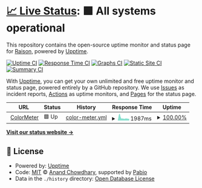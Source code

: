 # [📈 Live Status](https://wongyuxuan.github.io/status.colormeter.hzcaipu.com): <!--live status--> **🟩 All systems operational**

This repository contains the open-source uptime monitor and status page for [Raison](https://wongyuxuan.github.io/status.colormeter.hzcaipu.com), powered by [Upptime](https://github.com/upptime/upptime).

[![Uptime CI](https://github.com/wongyuxuan/status.colormeter.hzcaipu.com/workflows/Uptime%20CI/badge.svg)](https://github.com/wongyuxuan/status.colormeter.hzcaipu.com/actions?query=workflow%3A%22Uptime+CI%22)
[![Response Time CI](https://github.com/wongyuxuan/status.colormeter.hzcaipu.com/workflows/Response%20Time%20CI/badge.svg)](https://github.com/wongyuxuan/status.colormeter.hzcaipu.com/actions?query=workflow%3A%22Response+Time+CI%22)
[![Graphs CI](https://github.com/wongyuxuan/status.colormeter.hzcaipu.com/workflows/Graphs%20CI/badge.svg)](https://github.com/wongyuxuan/status.colormeter.hzcaipu.com/actions?query=workflow%3A%22Graphs+CI%22)
[![Static Site CI](https://github.com/wongyuxuan/status.colormeter.hzcaipu.com/workflows/Static%20Site%20CI/badge.svg)](https://github.com/wongyuxuan/status.colormeter.hzcaipu.com/actions?query=workflow%3A%22Static+Site+CI%22)
[![Summary CI](https://github.com/wongyuxuan/status.colormeter.hzcaipu.com/workflows/Summary%20CI/badge.svg)](https://github.com/wongyuxuan/status.colormeter.hzcaipu.com/actions?query=workflow%3A%22Summary+CI%22)

With [Upptime](https://upptime.js.org), you can get your own unlimited and free uptime monitor and status page, powered entirely by a GitHub repository. We use [Issues](https://github.com/wongyuxuan/status.colormeter.hzcaipu.com/issues) as incident reports, [Actions](https://github.com/wongyuxuan/status.colormeter.hzcaipu.com/actions) as uptime monitors, and [Pages](https://wongyuxuan.github.io/status.colormeter.hzcaipu.com) for the status page.

<!--start: status pages-->
<!-- This summary is generated by Upptime (https://github.com/upptime/upptime) -->
<!-- Do not edit this manually, your changes will be overwritten -->
<!-- prettier-ignore -->
| URL | Status | History | Response Time | Uptime |
| --- | ------ | ------- | ------------- | ------ |
| <img alt="" src="https://icons.duckduckgo.com/ip3/colormeter.hzcaipu.com.ico" height="13"> [ColorMeter](https://colormeter.hzcaipu.com/api/device_type_setting/latest) | 🟩 Up | [color-meter.yml](https://github.com/wongyuxuan/status.colormeter.hzcaipu.com/commits/HEAD/history/color-meter.yml) | <details><summary><img alt="Response time graph" src="./graphs/color-meter/response-time-week.png" height="20"> 1987ms</summary><br><a href="https://wongyuxuan.github.io/status.colormeter.hzcaipu.com/history/color-meter"><img alt="Response time 1480" src="https://img.shields.io/endpoint?url=https%3A%2F%2Fraw.githubusercontent.com%2Fwongyuxuan%2Fstatus.colormeter.hzcaipu.com%2FHEAD%2Fapi%2Fcolor-meter%2Fresponse-time.json"></a><br><a href="https://wongyuxuan.github.io/status.colormeter.hzcaipu.com/history/color-meter"><img alt="24-hour response time 1199" src="https://img.shields.io/endpoint?url=https%3A%2F%2Fraw.githubusercontent.com%2Fwongyuxuan%2Fstatus.colormeter.hzcaipu.com%2FHEAD%2Fapi%2Fcolor-meter%2Fresponse-time-day.json"></a><br><a href="https://wongyuxuan.github.io/status.colormeter.hzcaipu.com/history/color-meter"><img alt="7-day response time 1987" src="https://img.shields.io/endpoint?url=https%3A%2F%2Fraw.githubusercontent.com%2Fwongyuxuan%2Fstatus.colormeter.hzcaipu.com%2FHEAD%2Fapi%2Fcolor-meter%2Fresponse-time-week.json"></a><br><a href="https://wongyuxuan.github.io/status.colormeter.hzcaipu.com/history/color-meter"><img alt="30-day response time 1634" src="https://img.shields.io/endpoint?url=https%3A%2F%2Fraw.githubusercontent.com%2Fwongyuxuan%2Fstatus.colormeter.hzcaipu.com%2FHEAD%2Fapi%2Fcolor-meter%2Fresponse-time-month.json"></a><br><a href="https://wongyuxuan.github.io/status.colormeter.hzcaipu.com/history/color-meter"><img alt="1-year response time 1480" src="https://img.shields.io/endpoint?url=https%3A%2F%2Fraw.githubusercontent.com%2Fwongyuxuan%2Fstatus.colormeter.hzcaipu.com%2FHEAD%2Fapi%2Fcolor-meter%2Fresponse-time-year.json"></a></details> | <details><summary><a href="https://wongyuxuan.github.io/status.colormeter.hzcaipu.com/history/color-meter">100.00%</a></summary><a href="https://wongyuxuan.github.io/status.colormeter.hzcaipu.com/history/color-meter"><img alt="All-time uptime 99.96%" src="https://img.shields.io/endpoint?url=https%3A%2F%2Fraw.githubusercontent.com%2Fwongyuxuan%2Fstatus.colormeter.hzcaipu.com%2FHEAD%2Fapi%2Fcolor-meter%2Fuptime.json"></a><br><a href="https://wongyuxuan.github.io/status.colormeter.hzcaipu.com/history/color-meter"><img alt="24-hour uptime 100.00%" src="https://img.shields.io/endpoint?url=https%3A%2F%2Fraw.githubusercontent.com%2Fwongyuxuan%2Fstatus.colormeter.hzcaipu.com%2FHEAD%2Fapi%2Fcolor-meter%2Fuptime-day.json"></a><br><a href="https://wongyuxuan.github.io/status.colormeter.hzcaipu.com/history/color-meter"><img alt="7-day uptime 100.00%" src="https://img.shields.io/endpoint?url=https%3A%2F%2Fraw.githubusercontent.com%2Fwongyuxuan%2Fstatus.colormeter.hzcaipu.com%2FHEAD%2Fapi%2Fcolor-meter%2Fuptime-week.json"></a><br><a href="https://wongyuxuan.github.io/status.colormeter.hzcaipu.com/history/color-meter"><img alt="30-day uptime 99.82%" src="https://img.shields.io/endpoint?url=https%3A%2F%2Fraw.githubusercontent.com%2Fwongyuxuan%2Fstatus.colormeter.hzcaipu.com%2FHEAD%2Fapi%2Fcolor-meter%2Fuptime-month.json"></a><br><a href="https://wongyuxuan.github.io/status.colormeter.hzcaipu.com/history/color-meter"><img alt="1-year uptime 99.96%" src="https://img.shields.io/endpoint?url=https%3A%2F%2Fraw.githubusercontent.com%2Fwongyuxuan%2Fstatus.colormeter.hzcaipu.com%2FHEAD%2Fapi%2Fcolor-meter%2Fuptime-year.json"></a></details>

<!--end: status pages-->

[**Visit our status website →**](https://wongyuxuan.github.io/status.colormeter.hzcaipu.com)

## 📄 License

- Powered by: [Upptime](https://github.com/upptime/upptime)
- Code: [MIT](./LICENSE) © [Anand Chowdhary](https://anandchowdhary.com), supported by [Pabio](https://pabio.com)
- Data in the `./history` directory: [Open Database License](https://opendatacommons.org/licenses/odbl/1-0/)
